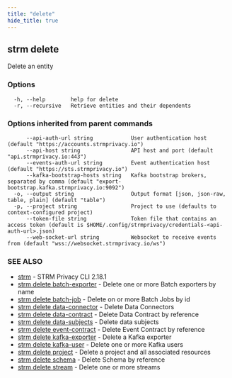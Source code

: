 ```yaml
---
title: "delete"
hide_title: true
---
```

## strm delete

Delete an entity

### Options

```
  -h, --help        help for delete
  -r, --recursive   Retrieve entities and their dependents
```

### Options inherited from parent commands

```
      --api-auth-url string            User authentication host (default "https://accounts.strmprivacy.io")
      --api-host string                API host and port (default "api.strmprivacy.io:443")
      --events-auth-url string         Event authentication host (default "https://sts.strmprivacy.io")
      --kafka-bootstrap-hosts string   Kafka bootstrap brokers, separated by comma (default "export-bootstrap.kafka.strmprivacy.io:9092")
  -o, --output string                  Output format [json, json-raw, table, plain] (default "table")
  -p, --project string                 Project to use (defaults to context-configured project)
      --token-file string              Token file that contains an access token (default is $HOME/.config/strmprivacy/credentials-<api-auth-url>.json)
      --web-socket-url string          Websocket to receive events from (default "wss://websocket.strmprivacy.io/ws")
```

### SEE ALSO

* [strm](docs/04-reference/01-cli-reference/strm/index.md)	 - STRM Privacy CLI 2.18.1
* [strm delete batch-exporter](docs/04-reference/01-cli-reference/strm/delete/batch-exporter.md)	 - Delete one or more Batch exporters by name
* [strm delete batch-job](docs/04-reference/01-cli-reference/strm/delete/batch-job.md)	 - Delete on or more Batch Jobs by id
* [strm delete data-connector](docs/04-reference/01-cli-reference/strm/delete/data-connector.md)	 - Delete Data Connectors
* [strm delete data-contract](docs/04-reference/01-cli-reference/strm/delete/data-contract.md)	 - Delete Data Contract by reference
* [strm delete data-subjects](docs/04-reference/01-cli-reference/strm/delete/data-subjects.md)	 - Delete data subjects
* [strm delete event-contract](docs/04-reference/01-cli-reference/strm/delete/event-contract.md)	 - Delete Event Contract by reference
* [strm delete kafka-exporter](docs/04-reference/01-cli-reference/strm/delete/kafka-exporter.md)	 - Delete a Kafka exporter
* [strm delete kafka-user](docs/04-reference/01-cli-reference/strm/delete/kafka-user.md)	 - Delete one or more Kafka users
* [strm delete project](docs/04-reference/01-cli-reference/strm/delete/project.md)	 - Delete a project and all associated resources
* [strm delete schema](docs/04-reference/01-cli-reference/strm/delete/schema.md)	 - Delete Schema by reference
* [strm delete stream](docs/04-reference/01-cli-reference/strm/delete/stream.md)	 - Delete one or more streams


